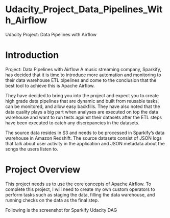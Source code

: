# Udacity_Project_Data_Pipelines_With_Airflow
Udacity Project: Data Pipelines with Airflow

# Introduction
Project: Data Pipelines with Airflow
A music streaming company, Sparkify, has decided that it is time to introduce more automation and monitoring to their data warehouse ETL pipelines and come to the conclusion that the best tool to achieve this is Apache Airflow.

They have decided to bring you into the project and expect you to create high grade data pipelines that are dynamic and built from reusable tasks, can be monitored, and allow easy backfills. They have also noted that the data quality plays a big part when analyses are executed on top the data warehouse and want to run tests against their datasets after the ETL steps have been executed to catch any discrepancies in the datasets.

The source data resides in S3 and needs to be processed in Sparkify’s data warehouse in Amazon Redshift. The source datasets consist of JSON logs that talk about user activity in the application and JSON metadata about the songs the users listen to.

# Project Overview
This project needs us to use the core concepts of Apache Airflow. To complete this project, I will need to create my own custom operators to perform tasks such as staging the data, filling the data warehouse, and running checks on the data as the final step.

Following is the screenshot for Sparkify Udacity DAG


